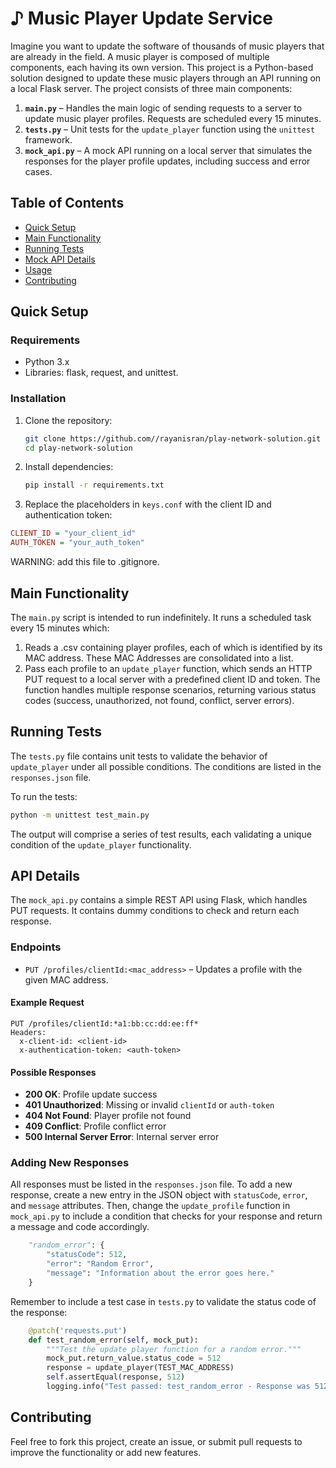 
# ♪ Music Player Update Service

Imagine you want to update the software of thousands of music players that are already in the field. A music player is composed of multiple components, each having its own version. This project is a Python-based solution designed to update these music players through an API running on a local Flask server. The project consists of three main components:

1. **`main.py`** – Handles the main logic of sending requests to a server to update music player profiles. Requests are scheduled every 15 minutes.
2. **`tests.py`** – Unit tests for the `update_player` function using the `unittest` framework.
3. **`mock_api.py`** – A mock API running on a local server that simulates the responses for the player profile updates, including success and error cases.

## Table of Contents

- [Quick Setup](#quick-setup)
- [Main Functionality](#main-functionality)
- [Running Tests](#running-tests)
- [Mock API Details](#mock-api-details)
- [Usage](#usage)
- [Contributing](#contributing)

## Quick Setup

### Requirements

- Python 3.x
- Libraries: flask, request, and unittest.

### Installation

1. Clone the repository:
   ```bash
   git clone https://github.com//rayanisran/play-network-solution.git
   cd play-network-solution
   ```

2. Install dependencies:
   ```bash
   pip install -r requirements.txt
   ```

3. Replace the placeholders in `keys.conf` with the client ID and authentication token:
```ini
CLIENT_ID = "your_client_id"
AUTH_TOKEN = "your_auth_token"
```

WARNING: add this file to .gitignore.

## Main Functionality

The `main.py` script is intended to run indefinitely. It runs a scheduled task every 15 minutes which:
 1. Reads a .csv containing player profiles, each of which is identified by its MAC address. These MAC Addresses are consolidated into a list.
 2. Pass each profile to an `update_player` function, which sends an HTTP PUT request to a local server with a predefined client ID and token. The function handles multiple response scenarios, returning various status codes (success, unauthorized, not found, conflict, server errors).


## Running Tests

The `tests.py` file contains unit tests to validate the behavior of `update_player` under all possible conditions. The conditions are listed in the `responses.json` file.

To run the tests:
   ```bash
   python -m unittest test_main.py
   ```

The output will comprise a series of test results,  each validating a unique condition of the `update_player` functionality.

## API Details

The `mock_api.py` contains a simple REST API using Flask, which handles PUT requests. It contains dummy conditions to check and return each response.

### Endpoints

- `PUT /profiles/clientId:<mac_address>` – Updates a profile with the given MAC address.

#### Example Request

```http
PUT /profiles/clientId:*a1:bb:cc:dd:ee:ff*
Headers:
  x-client-id: <client-id>
  x-authentication-token: <auth-token>
```

#### Possible Responses

- **200 OK**: Profile update success
- **401 Unauthorized**: Missing or invalid `clientId` or `auth-token`
- **404 Not Found**: Player profile not found
- **409 Conflict**: Profile conflict error
- **500 Internal Server Error**: Internal server error

###  Adding New Responses

All responses must be listed in the `responses.json` file. To add a new response, create a new entry in the JSON object with `statusCode`, `error`, and `message` attributes. Then, change the `update_profile` function in `mock_api.py` to include a condition that checks for your response and return a message and code accordingly.

```python
    "random_error": {
        "statusCode": 512,
        "error": "Random Error",
        "message": "Information about the error goes here."
    }
```

Remember to include a test case in `tests.py` to validate the status code of the response:

```python
    @patch('requests.put')
    def test_random_error(self, mock_put):
        """Test the update_player function for a random error."""
        mock_put.return_value.status_code = 512
        response = update_player(TEST_MAC_ADDRESS)
        self.assertEqual(response, 512)
        logging.info("Test passed: test_random_error - Response was 512")
```

## Contributing

Feel free to fork this project, create an issue, or submit pull requests to improve the functionality or add new features.
